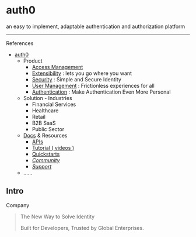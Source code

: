 # auth0

an easy to implement, adaptable authentication and authorization platform

---

References

- [auth0](https://auth0.com/)
    - Product
        - [Access Management](https://auth0.com/access-management)
        - [Extensibility](https://auth0.com/extensibility) : lets you go where you want
        - [Security](https://auth0.com/login-security) : Simple and Secure Identity
        - [User Management](https://auth0.com/user-management) : Frictionless experiences for all
        - [Authentication](https://auth0.com/authentication) : Make Authentication Even More Personal
    - Solution - Industries
        - Financial Services
        - Healthcare
        - Retail
        - B2B SaaS
        - Public Sector
    - [Docs](https://auth0.com/docs/) & Resources
        - [APIs](https://auth0.com/docs/api)
        - [Tutorial ( videos )](https://auth0.com/docs/videos)
        - [Quickstarts](https://auth0.com/docs/quickstarts/)
        - _[Community](https://community.auth0.com/)_
        - _[Support](https://support.auth0.com/)_
    - ……

## Intro

Company

> The New Way to Solve Identity
>
> Built for Developers,
> Trusted by Global Enterprises.
